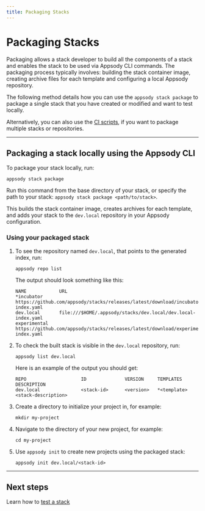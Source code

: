 ```yaml
---
title: Packaging Stacks
---
```


# Packaging Stacks

Packaging allows a stack developer to build all the components of a stack and enables the stack to be used via Appsody CLI commands. The packaging process typically involves: building the stack container image, creating archive files for each template and configuring a local Appsody repository.

The following method details how you can use the `appsody stack package` to package a single stack that you have created or modified and want to test locally.

Alternatively, you can also use the [CI scripts](./ci-scripts), if you want to package multiple stacks or repositories.

---

## Packaging a stack locally using the Appsody CLI

To package your stack locally, run:
```
appsody stack package
```
Run this command from the base directory of your stack, or specify the path to your stack: `appsody stack package <path/to/stack>`.

This builds the stack container image, creates archives for each template, and adds your stack to the `dev.local` repository in your Appsody configuration.


### Using your packaged stack
1. To see the repository named `dev.local`, that points to the generated index, run:
    ```
    appsody repo list
    ```
    The output should look something like this:
    ```
    NAME            URL
    *incubator  	https://github.com/appsody/stacks/releases/latest/download/incubator-index.yaml                    
    dev.local   	file:///$HOME/.appsody/stacks/dev.local/dev.local-index.yaml                  
    experimental	https://github.com/appsody/stacks/releases/latest/download/experimental-index.yaml
    ```

1. To check the built stack is visible in the `dev.local` repository, run:
    ```
    appsody list dev.local
    ```
    Here is an example of the output you should get:
    ```
    REPO            	    ID            	VERSION  	TEMPLATES        	DESCRIPTION                      
    dev.local	            <stack-id>	    <version>   *<template>	        <stack-description>
    ```
1. Create a directory to initialize your project in, for example:
    ```
    mkdir my-project
    ```
1. Navigate to the directory of your new project, for example:
    ```
    cd my-project
    ```
1. Use `appsody init` to create new projects using the packaged stack:
    ```
    appsody init dev.local/<stack-id>
    ```

---

## Next steps

Learn how to [test a stack](test)
